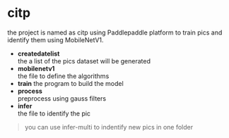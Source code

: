 # citp
the project is named as citp using Paddlepaddle platform to train pics and identify them using MobileNetV1.   
* **createdatelist**  
 the a list of the pics dataset will be generated  
 * **mobilenetv1**  
 the file to define the algorithms  
 * **train**
 the program to build the model  
 * **process**  
 preprocess using gauss filters  
 * **infer**  
 the file to identify the pic  
 > you can use infer-multi to indentify new pics in one folder 

